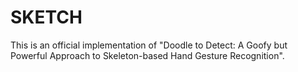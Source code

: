 #  SKETCH
This is an official implementation of "Doodle to Detect: A Goofy but Powerful Approach to Skeleton-based Hand Gesture Recognition".

